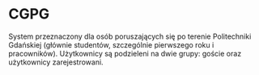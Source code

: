 CGPG
====

System przeznaczony dla osób poruszających się po terenie Politechniki Gdańskiej (głównie studentów, szczególnie pierwszego roku i pracowników).  Użytkownicy są podzieleni na dwie grupy: goście oraz użytkownicy zarejestrowani.
